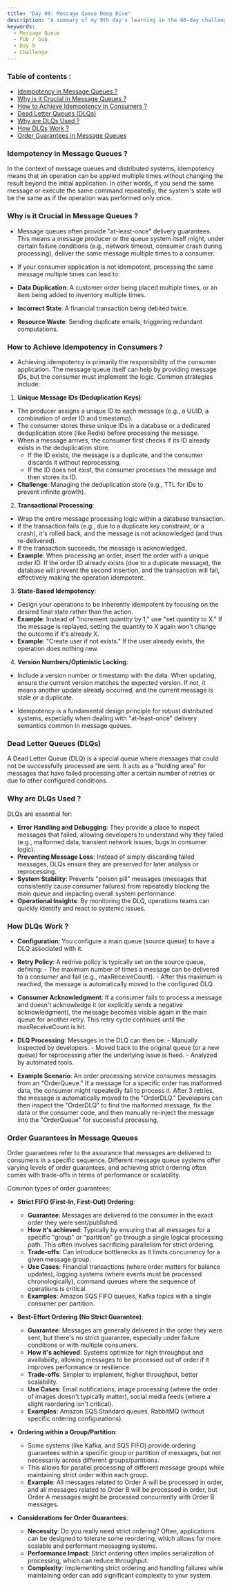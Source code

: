 ```yaml
---
title: "Day 09: Message Queue Deep Dive"
description: "A summary of my 9th day's learning in the 60-day challenge, covering fundamentals of Message Queues."
keywords:
  - Message Queue
  - Pub / Sub
  - Day 9
  - Challenge
---
```


### Table of contents :
- [Idempotency in Message Queues ?](#idempotency-in-message-queues-)
- [Why is it Crucial in Message Queues ?](#why-is-it-crucial-in-message-queues-)
- [How to Achieve Idempotency in Consumers ?](#how-to-achieve-idempotency-in-consumers-)
- [Dead Letter Queues (DLQs)](#dead-letter-queues-dlqs)
- [Why are DLQs Used ?](#why-are-dlqs-used-)
- [How DLQs Work ?](#how-dlqs-work-)
- [Order Guarantees in Message Queues](#order-guarantees-in-message-queues)


### Idempotency in Message Queues ?
In the context of message queues and distributed systems, idempotency means that an operation can be applied multiple times without changing the result beyond the initial application. In other words, if you send the same message or execute the same command repeatedly, the system's state will be the same as if the operation was performed only once.



### Why is it Crucial in Message Queues ?
- Message queues often provide "at-least-once" delivery guarantees. This means a message producer or the queue system itself might, under certain failure conditions (e.g., network timeout, consumer crash during processing), deliver the same message multiple times to a consumer.
- If your consumer application is not idempotent, processing the same message multiple times can lead to:

- **Data Duplication**: A customer order being placed multiple times, or an item being added to inventory multiple times.
- **Incorrect State**: A financial transaction being debited twice.
- **Resource Waste**: Sending duplicate emails, triggering redundant computations.


### How to Achieve Idempotency in Consumers ?
- Achieving idempotency is primarily the responsibility of the consumer application. The message queue itself can help by providing message IDs, but the consumer must implement the logic. Common strategies include:

1. **Unique Message IDs (Deduplication Keys)**:

- The producer assigns a unique ID to each message (e.g., a UUID, a combination of order ID and timestamp).
- The consumer stores these unique IDs in a database or a dedicated deduplication store (like Redis) before processing the message.
- When a message arrives, the consumer first checks if its ID already exists in the deduplication store.
     - If the ID exists, the message is a duplicate, and the consumer discards it without reprocessing.
     - If the ID does not exist, the consumer processes the message and then stores its ID.
- **Challenge**: Managing the deduplication store (e.g., TTL for IDs to prevent infinite growth).

2. **Transactional Processing**:

- Wrap the entire message processing logic within a database transaction.
- If the transaction fails (e.g., due to a duplicate key constraint, or a crash), it's rolled back, and the message is not acknowledged (and thus re-delivered).
- If the transaction succeeds, the message is acknowledged.
- **Example**: When processing an order, insert the order with a unique order ID. If the order ID already exists (due to a duplicate message), the database will prevent the second insertion, and the transaction will fail, effectively making the operation idempotent.

3. **State-Based Idempotency**:

- Design your operations to be inherently idempotent by focusing on the desired final state rather than the action.
- **Example**: Instead of "increment quantity by 1," use "set quantity to X." If the message is replayed, setting the quantity to X again won't change the outcome if it's already X.
- **Example**: "Create user if not exists." If the user already exists, the operation does nothing new.

4. **Version Numbers/Optimistic Locking**:

- Include a version number or timestamp with the data. When updating, ensure the current version matches the expected version. If not, it means another update already occurred, and the current message is stale or a duplicate.

- Idempotency is a fundamental design principle for robust distributed systems, especially when dealing with "at-least-once" delivery semantics common in message queues.


### Dead Letter Queues (DLQs) 
A Dead Letter Queue (DLQ) is a special queue where messages that could not be successfully processed are sent. It acts as a "holding area" for messages that have failed processing after a certain number of retries or due to other configured conditions.

### Why are DLQs Used ?

DLQs are essential for:

- **Error Handling and Debugging**: They provide a place to inspect messages that failed, allowing developers to understand why they failed (e.g., malformed data, transient network issues, bugs in consumer logic).
- **Preventing Message Loss**: Instead of simply discarding failed messages, DLQs ensure they are preserved for later analysis or reprocessing.
- **System Stability**: Prevents "poison pill" messages (messages that consistently cause consumer failures) from repeatedly blocking the main queue and impacting overall system performance.
- **Operational Insights**: By monitoring the DLQ, operations teams can quickly identify and react to systemic issues.

### How DLQs Work ?

- **Configuration**: You configure a main queue (source queue) to have a DLQ associated with it.
- **Retry Policy**: A redrive policy is typically set on the source queue, defining:
      - The maximum number of times a message can be delivered to a consumer and fail (e.g., maxReceiveCount).
      - After this maximum is reached, the message is automatically moved to the configured DLQ.
- **Consumer Acknowledgment**: If a consumer fails to process a message and doesn't acknowledge it (or explicitly sends a negative acknowledgment), the message becomes visible again in the main queue for another retry. This retry cycle continues until the maxReceiveCount is hit.
- **DLQ Processing**: Messages in the DLQ can then be:
      - Manually inspected by developers.
      - Moved back to the original queue (or a new queue) for reprocessing after the underlying issue is fixed.
      - Analyzed by automated tools.

- **Example Scenario**:
An order processing service consumes messages from an "OrderQueue." If a message for a specific order has malformed data, the consumer might repeatedly fail to process it. After 3 retries, the message is automatically moved to the "OrderDLQ." Developers can then inspect the "OrderDLQ" to find the malformed message, fix the data or the consumer code, and then manually re-inject the message into the "OrderQueue" for successful processing.

### Order Guarantees in Message Queues
Order guarantees refer to the assurance that messages are delivered to consumers in a specific sequence. Different message queue systems offer varying levels of order guarantees, and achieving strict ordering often comes with trade-offs in terms of performance or scalability.

Common types of order guarantees:

- **Strict FIFO (First-In, First-Out) Ordering**:

     - **Guarantee**: Messages are delivered to the consumer in the exact order they were sent/published.
     - **How it's achieved**: Typically by ensuring that all messages for a specific "group" or "partition" go through a single logical processing path. This often involves sacrificing parallelism for strict ordering.
     - **Trade-offs**: Can introduce bottlenecks as it limits concurrency for a given message group.
     - **Use Cases**: Financial transactions (where order matters for balance updates), logging systems (where events must be processed chronologically), command queues where the sequence of operations is critical.
     - **Examples**: Amazon SQS FIFO queues, Kafka topics with a single consumer per partition.

- **Best-Effort Ordering (No Strict Guarantee)**:

     - **Guarantee**: Messages are generally delivered in the order they were sent, but there's no strict guarantee, especially under failure conditions or with multiple consumers.
     - **How it's achieved**: Systems optimize for high throughput and availability, allowing messages to be processed out of order if it improves performance or resilience.
     - **Trade-offs**: Simpler to implement, higher throughput, better scalability.
     - **Use Cases**: Email notifications, image processing (where the order of images doesn't typically matter), social media feeds (where a slight reordering isn't critical).
     - **Examples**: Amazon SQS Standard queues, RabbitMQ (without specific ordering configurations).

- **Ordering within a Group/Partition**:

   - Some systems (like Kafka, and SQS FIFO) provide ordering guarantees within a specific group or partition of messages, but not necessarily across different groups/partitions.
   - This allows for parallel processing of different message groups while maintaining strict order within each group.
   - **Example**: All messages related to Order A will be processed in order, and all messages related to Order B will be processed in order, but Order A messages might be processed concurrently with Order B messages.


- **Considerations for Order Guarantees**:

    - **Necessity**: Do you really need strict ordering? Often, applications can be designed to tolerate some reordering, which allows for more scalable and performant messaging systems.
    - **Performance Impact**: Strict ordering often implies serialization of processing, which can reduce throughput.
    - **Complexity**: Implementing strict ordering and handling failures while maintaining order can add significant complexity to your system.


